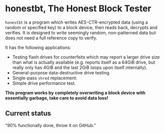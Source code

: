 # honestbt, The Honest Block Tester

```honestbt``` is a program which writes AES-CTR-encrypted data (using a random or specified key) to a block device, then reads back, decrypts and verifies.  It is designed to write seemingly random, non-patterned data but does not need a full reference copy to verify.

It has the following applications:

 * Testing flash drives for counterfeits which may report a larger drive size than what is actually available (e.g. reports itself as a 64GiB drive, but really only has 4GiB and the last 2GiB loops upon itself internally).
 * General-purpose data-destructive drive testing.
 * Single-pass ```shred``` replacement.
 * Simple drive performance test.

**This program works by completely overwriting a block device with essentially garbage, take care to avoid data loss!**

## Current status

"90% functionally done, throw it on GitHub."
